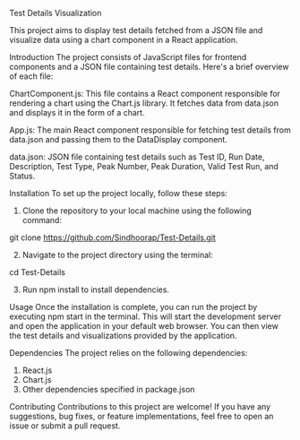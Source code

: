 Test Details Visualization 

This project aims to display test details fetched from a JSON file and visualize data using a chart component in a React application.

Introduction
The project consists of JavaScript files for frontend components and a JSON file containing test details. Here's a brief overview of each file:

ChartComponent.js: This file contains a React component responsible for rendering a chart using the Chart.js library. It fetches data from data.json and displays it in the form of a chart.

App.js: The main React component responsible for fetching test details from data.json and passing them to the DataDisplay component.

data.json: JSON file containing test details such as Test ID, Run Date, Description, Test Type, Peak Number, Peak Duration, Valid Test Run, and Status.

Installation
To set up the project locally, follow these steps:

1. Clone the repository to your local machine using the following command:

git clone https://github.com/Sindhoorap/Test-Details.git

2. Navigate to the project directory using the terminal:

cd Test-Details

3. Run npm install to install dependencies.

Usage
Once the installation is complete, you can run the project by executing npm start in the terminal. This will start the development server and open the application in your default web browser. You can then view the test details and visualizations provided by the application.

Dependencies
The project relies on the following dependencies:

1. React.js
2. Chart.js
3. Other dependencies specified in package.json

Contributing
Contributions to this project are welcome! If you have any suggestions, bug fixes, or feature implementations, feel free to open an issue or submit a pull request.

